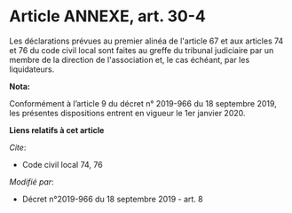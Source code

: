 # Article ANNEXE, art. 30-4

Les déclarations prévues au premier alinéa de l'article 67 et aux articles 74 et 76 du code civil local sont faites au greffe
du tribunal judiciaire par un membre de la direction de l'association et, le cas échéant, par les liquidateurs.

**Nota:**

Conformément à l’article 9 du décret n° 2019-966 du 18 septembre 2019, les présentes dispositions entrent en vigueur le 1er
janvier 2020.

**Liens relatifs à cet article**

_Cite_:

  - Code civil local 74, 76

_Modifié par_:

  - Décret n°2019-966 du 18 septembre 2019 - art. 8
